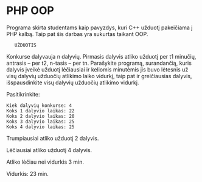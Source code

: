 # PHP OOP
Programa skirta studentams kaip pavyzdys, kuri C++ užduotį pakeičiama į PHP kalbą. 
Taip pat šis darbas yra sukurtas taikant OOP.

       UŽDUOTIS

Konkurse dalyvauja n dalyvių. Pirmasis dalyvis atliko užduotį per t1 minučių, antrasis – per t2,
n-tasis – per tn. Parašykite programą, surandančią, kuris dalyvis įveikė užduotį lėčiausiai ir keliomis
minutėmis jis buvo lėtesnis už visų dalyvių užduočių atlikimo laiko vidurkį, taip pat ir greičiausias dalyvis,
išspausdinkite visų dalyvių užduočių atlikimo vidurkį.

   Pasitikrinkite:
   
	Kiek dalyvių konkurse: 4
	Koks 1 dalyvio laikas: 22
	Koks 2 dalyvio laikas: 20
	Koks 3 dalyvio laikas: 25
	Koks 4 dalyvio laikas: 25
	
   Trumpiausiai atliko užduotį 2 dalyvis.
   
   Lėčiausiai atliko užduotį 4 dalyvis. 
   
   Atliko lėčiau nei vidurkis 3 min. 
   
   Vidurkis: 23 min.
